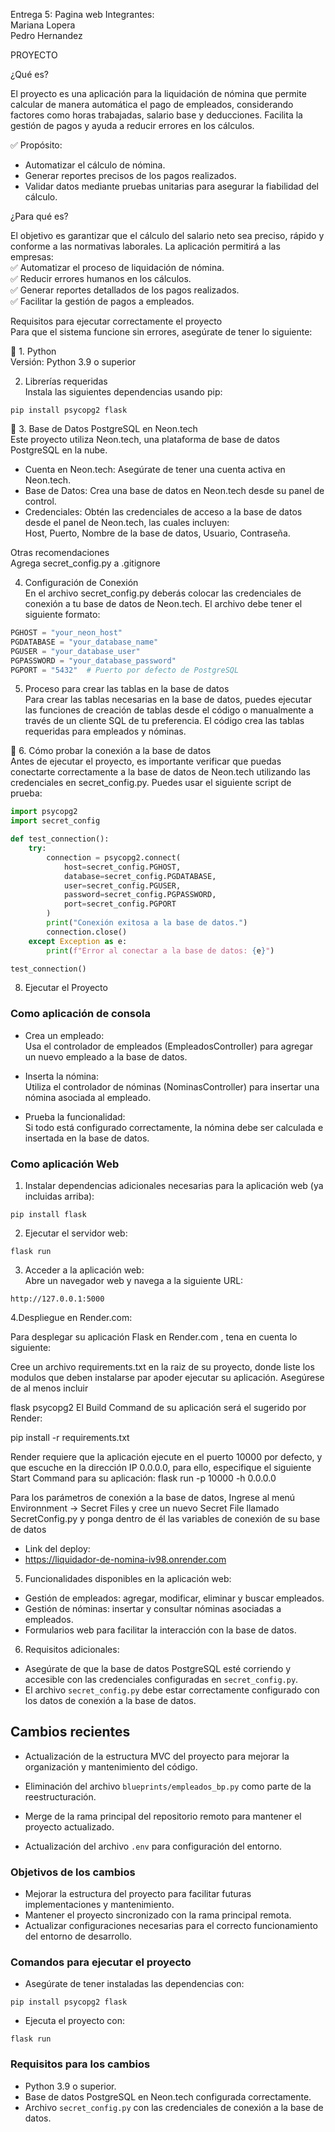 Entrega 5: Pagina web
Integrantes:  
Mariana Lopera  
Pedro Hernandez  

PROYECTO

¿Qué es?

El proyecto es una aplicación para la liquidación de nómina que permite calcular de manera automática el pago de empleados, considerando factores como horas trabajadas, salario base y deducciones. Facilita la gestión de pagos y ayuda a reducir errores en los cálculos.

✅ Propósito:

- Automatizar el cálculo de nómina.  
- Generar reportes precisos de los pagos realizados.  
- Validar datos mediante pruebas unitarias para asegurar la fiabilidad del cálculo.

¿Para qué es?

El objetivo es garantizar que el cálculo del salario neto sea preciso, rápido y conforme a las normativas laborales. La aplicación permitirá a las empresas:  
✅ Automatizar el proceso de liquidación de nómina.  
✅ Reducir errores humanos en los cálculos.  
✅ Generar reportes detallados de los pagos realizados.  
✅ Facilitar la gestión de pagos a empleados.

Requisitos para ejecutar correctamente el proyecto  
Para que el sistema funcione sin errores, asegúrate de tener lo siguiente:

🔧 1. Python  
Versión: Python 3.9 o superior

2. Librerías requeridas  
Instala las siguientes dependencias usando pip:

```
pip install psycopg2 flask
```

🐘 3. Base de Datos PostgreSQL en Neon.tech  
Este proyecto utiliza Neon.tech, una plataforma de base de datos PostgreSQL en la nube.

- Cuenta en Neon.tech: Asegúrate de tener una cuenta activa en Neon.tech.  
- Base de Datos: Crea una base de datos en Neon.tech desde su panel de control.  
- Credenciales: Obtén las credenciales de acceso a la base de datos desde el panel de Neon.tech, las cuales incluyen:  
  Host, Puerto, Nombre de la base de datos, Usuario, Contraseña.

Otras recomendaciones  
Agrega secret_config.py a .gitignore

4. Configuración de Conexión  
En el archivo secret_config.py deberás colocar las credenciales de conexión a tu base de datos de Neon.tech. El archivo debe tener el siguiente formato:

```python
PGHOST = "your_neon_host"
PGDATABASE = "your_database_name"
PGUSER = "your_database_user"
PGPASSWORD = "your_database_password"
PGPORT = "5432"  # Puerto por defecto de PostgreSQL
```

5. Proceso para crear las tablas en la base de datos  
Para crear las tablas necesarias en la base de datos, puedes ejecutar las funciones de creación de tablas desde el código o manualmente a través de un cliente SQL de tu preferencia. El código crea las tablas requeridas para empleados y nóminas.

🔧 6. Cómo probar la conexión a la base de datos  
Antes de ejecutar el proyecto, es importante verificar que puedas conectarte correctamente a la base de datos de Neon.tech utilizando las credenciales en secret_config.py. Puedes usar el siguiente script de prueba:

```python
import psycopg2
import secret_config

def test_connection():
    try:
        connection = psycopg2.connect(
            host=secret_config.PGHOST,
            database=secret_config.PGDATABASE,
            user=secret_config.PGUSER,
            password=secret_config.PGPASSWORD,
            port=secret_config.PGPORT
        )
        print("Conexión exitosa a la base de datos.")
        connection.close()
    except Exception as e:
        print(f"Error al conectar a la base de datos: {e}")

test_connection()
```

8. Ejecutar el Proyecto

### Como aplicación de consola

- Crea un empleado:  
Usa el controlador de empleados (EmpleadosController) para agregar un nuevo empleado a la base de datos.

- Inserta la nómina:  
Utiliza el controlador de nóminas (NominasController) para insertar una nómina asociada al empleado.

- Prueba la funcionalidad:  
Si todo está configurado correctamente, la nómina debe ser calculada e insertada en la base de datos.

### Como aplicación Web

1. Instalar dependencias adicionales necesarias para la aplicación web (ya incluidas arriba):

```
pip install flask
```

2. Ejecutar el servidor web:

```
flask run
```

3. Acceder a la aplicación web:  
Abre un navegador web y navega a la siguiente URL:

```
http://127.0.0.1:5000
```
4.Despliegue en Render.com:

Para desplegar su aplicación Flask en Render.com , tena en cuenta lo siguiente:

Cree un archivo requirements.txt en la raiz de su proyecto, donde liste los modulos que deben instalarse par apoder ejecutar su aplicación.
Asegúrese de al menos incluir

flask
psycopg2
El Build Command de su aplicación será el sugerido por Render:

pip install -r requirements.txt

Render requiere que la aplicación ejecute en el puerto 10000 por defecto, y que escuche en la dirección IP 0.0.0.0, para ello, especifique el siguiente Start Command para su aplicación:
flask run -p 10000 -h 0.0.0.0

Para los parámetros de conexión a la base de datos, Ingrese al menú Environnment -> Secret Files y cree un nuevo Secret File llamado SecretConfig.py y ponga dentro de él las variables de conexión de su base de datos

- Link del deploy:
- https://liquidador-de-nomina-iv98.onrender.com

5. Funcionalidades disponibles en la aplicación web:

- Gestión de empleados: agregar, modificar, eliminar y buscar empleados.  
- Gestión de nóminas: insertar y consultar nóminas asociadas a empleados.  
- Formularios web para facilitar la interacción con la base de datos.

6. Requisitos adicionales:

- Asegúrate de que la base de datos PostgreSQL esté corriendo y accesible con las credenciales configuradas en `secret_config.py`.  
- El archivo `secret_config.py` debe estar correctamente configurado con los datos de conexión a la base de datos.

## Cambios recientes 

- Actualización de la estructura MVC del proyecto para mejorar la organización y mantenimiento del código.  
- Eliminación del archivo `blueprints/empleados_bp.py` como parte de la reestructuración.

- Merge de la rama principal del repositorio remoto para mantener el proyecto actualizado.  
- Actualización del archivo `.env` para configuración del entorno.

### Objetivos de los cambios

- Mejorar la estructura del proyecto para facilitar futuras implementaciones y mantenimiento.  
- Mantener el proyecto sincronizado con la rama principal remota.  
- Actualizar configuraciones necesarias para el correcto funcionamiento del entorno de desarrollo.

### Comandos para ejecutar el proyecto

- Asegúrate de tener instaladas las dependencias con:

```
pip install psycopg2 flask
```

- Ejecuta el proyecto con:

```
flask run
```

### Requisitos para los cambios

- Python 3.9 o superior.  
- Base de datos PostgreSQL en Neon.tech configurada correctamente.  
- Archivo `secret_config.py` con las credenciales de conexión a la base de datos.

